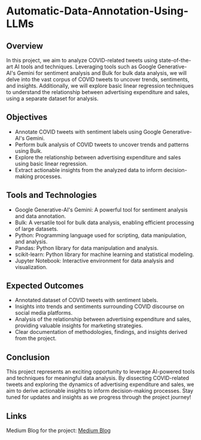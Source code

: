 # Automatic-Data-Annotation-Using-LLMs

## Overview
In this project, we aim to analyze COVID-related tweets using state-of-the-art AI tools and techniques. Leveraging tools such as Google Generative-AI's Gemini for sentiment analysis and Bulk for bulk data analysis, we will delve into the vast corpus of COVID tweets to uncover trends, sentiments, and insights. Additionally, we will explore basic linear regression techniques to understand the relationship between advertising expenditure and sales, using a separate dataset for analysis.

## Objectives
- Annotate COVID tweets with sentiment labels using Google Generative-AI's Gemini.
- Perform bulk analysis of COVID tweets to uncover trends and patterns using Bulk.
- Explore the relationship between advertising expenditure and sales using basic linear regression.
- Extract actionable insights from the analyzed data to inform decision-making processes.

## Tools and Technologies
- Google Generative-AI's Gemini: A powerful tool for sentiment analysis and data annotation.
- Bulk: A versatile tool for bulk data analysis, enabling efficient processing of large datasets.
- Python: Programming language used for scripting, data manipulation, and analysis.
- Pandas: Python library for data manipulation and analysis.
- scikit-learn: Python library for machine learning and statistical modeling.
- Jupyter Notebook: Interactive environment for data analysis and visualization.

## Expected Outcomes
- Annotated dataset of COVID tweets with sentiment labels.
- Insights into trends and sentiments surrounding COVID discourse on social media platforms.
- Analysis of the relationship between advertising expenditure and sales, providing valuable insights for marketing strategies.
- Clear documentation of methodologies, findings, and insights derived from the project.

## Conclusion
This project represents an exciting opportunity to leverage AI-powered tools and techniques for meaningful data analysis. By dissecting COVID-related tweets and exploring the dynamics of advertising expenditure and sales, we aim to derive actionable insights to inform decision-making processes. Stay tuned for updates and insights as we progress through the project journey!

## Links

Medium Blog for the project: [Medium Blog](https://medium.com/@huzaifmirza08/using-ai-powered-tools-to-annotate-data-and-train-prediction-model-136a5b4b051e)
